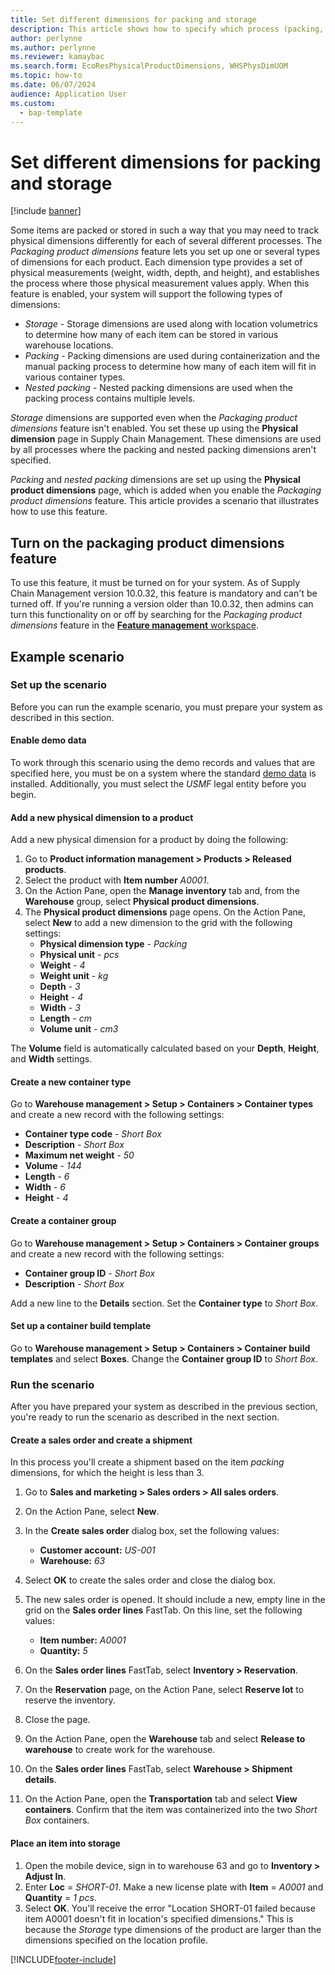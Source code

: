 ```yaml
---
title: Set different dimensions for packing and storage
description: This article shows how to specify which process (packing, storage, or nested packing) each specified dimension is used for.
author: perlynne
ms.author: perlynne
ms.reviewer: kamaybac
ms.search.form: EcoResPhysicalProductDimensions, WHSPhysDimUOM
ms.topic: how-to
ms.date: 06/07/2024
audience: Application User
ms.custom:
  - bap-template
---
```


# Set different dimensions for packing and storage

[!include [banner](../../includes/banner.md)]

Some items are packed or stored in such a way that you may need to track physical dimensions differently for each of several different processes. The *Packaging product dimensions* feature lets you set up one or several types of dimensions for each product. Each dimension type provides a set of physical measurements (weight, width, depth, and height), and establishes the process where those physical measurement values apply. When this feature is enabled, your system will support the following types of dimensions:

- *Storage* - Storage dimensions are used along with location volumetrics to determine how many of each item can be stored in various warehouse locations.
- *Packing* - Packing dimensions are used during containerization and the manual packing process to determine how many of each item will fit in various container types.
- *Nested packing* - Nested packing dimensions are used when the packing process contains multiple levels.

*Storage* dimensions are supported even when the *Packaging product dimensions* feature isn't enabled. You set these up using the **Physical dimension** page in Supply Chain Management. These dimensions are used by all processes where the packing and nested packing dimensions aren't specified.

*Packing* and *nested packing* dimensions are set up using the **Physical product dimensions** page, which is added when you enable the *Packaging product dimensions* feature.
This article provides a scenario that illustrates how to use this feature.

## Turn on the packaging product dimensions feature

To use this feature, it must be turned on for your system. As of Supply Chain Management version 10.0.32, this feature is mandatory and can't be turned off. If you're running a version older than 10.0.32, then admins can turn this functionality on or off by searching for the *Packaging product dimensions* feature in the [**Feature management** workspace](../../fin-ops-core/fin-ops/get-started/feature-management/feature-management-overview.md).

## Example scenario

### Set up the scenario

Before you can run the example scenario, you must prepare your system as described in this section.

#### Enable demo data

To work through this scenario using the demo records and values that are specified here, you must be on a system where the standard [demo data](../../fin-ops-core/fin-ops/get-started/demo-data.md) is installed. Additionally, you must select the *USMF* legal entity before you begin.

#### Add a new physical dimension to a product

Add a new physical dimension for a product by doing the following:

1. Go to **Product information management \> Products \> Released products**.
1. Select the product with **Item number** *A0001*.
1. On the Action Pane, open the **Manage inventory** tab and, from the **Warehouse** group, select **Physical product dimensions**.
1. The **Physical product dimensions** page opens. On the Action Pane, select **New** to add a new dimension to the grid with the following settings:
    - **Physical dimension type** - *Packing*
    - **Physical unit** - *pcs*
    - **Weight** - *4*
    - **Weight unit** - *kg*
    - **Depth** - *3*
    - **Height** - *4*
    - **Width** - *3*
    - **Length** - *cm*
    - **Volume unit** - *cm3*

The **Volume** field is automatically calculated based on your **Depth**, **Height**, and **Width** settings.

#### Create a new container type

Go to **Warehouse management \> Setup \> Containers \> Container types** and create a new record with the following settings:

- **Container type code** - *Short Box*
- **Description** - *Short Box*
- **Maximum net weight** - *50*
- **Volume** - *144*
- **Length** - *6*
- **Width** - *6*
- **Height** - *4*

#### Create a container group

Go to **Warehouse management \> Setup \> Containers \> Container groups** and create a new record with the following settings:

- **Container group ID** - *Short Box*
- **Description** - *Short Box*

Add a new line to the **Details** section. Set the **Container type** to *Short Box*.

#### Set up a container build template

Go to **Warehouse management \> Setup \> Containers \> Container build templates** and select **Boxes**. Change the **Container group ID** to *Short Box*.

### Run the scenario

After you have prepared your system as described in the previous section, you're ready to run the scenario as described in the next section.

#### Create a sales order and create a shipment

In this process you'll create a shipment based on the item *packing* dimensions, for which the height is less than 3.

1. Go to **Sales and marketing \> Sales orders \> All sales orders**.
1. On the Action Pane, select **New**.
1. In the **Create sales order** dialog box, set the following values:

    - **Customer account:** *US-001*
    - **Warehouse:** *63*

1. Select **OK** to create the sales order and close the dialog box.
1. The new sales order is opened. It should include a new, empty line in the grid on the **Sales order lines** FastTab. On this line, set the following values:

    - **Item number:** *A0001*
    - **Quantity:** *5*

1. On the **Sales order lines** FastTab, select **Inventory \> Reservation**.
1. On the **Reservation** page, on the Action Pane, select **Reserve lot** to reserve the inventory.
1. Close the page.
1. On the Action Pane, open the **Warehouse** tab and select **Release to warehouse** to create work for the warehouse.
1. On the **Sales order lines** FastTab, select **Warehouse \> Shipment details**.
1. On the Action Pane, open the **Transportation** tab and select **View containers**. Confirm that the item was containerized into the two *Short Box* containers.

#### Place an item into storage

1. Open the mobile device, sign in to warehouse 63 and go to **Inventory \> Adjust In**.
1. Enter **Loc** = *SHORT-01*. Make a new license plate with **Item** = *A0001* and **Quantity** = *1 pcs*.
1. Select **OK**. You'll receive the error "Location SHORT-01 failed because item A0001 doesn't fit in location's specified dimensions." This is because the *Storage* type dimensions of the product are larger than the dimensions specified on the location profile.

[!INCLUDE[footer-include](../../includes/footer-banner.md)]
